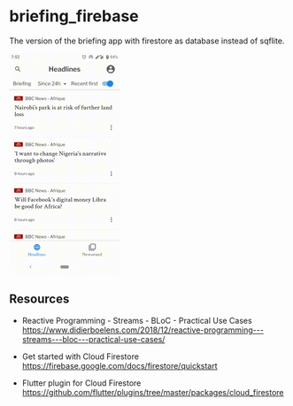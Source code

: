 # briefing_firebase

The version of the briefing app with firestore as database instead of sqflite.

![image](screenshot.gif "screenshot")

## Resources

- Reactive Programming - Streams - BLoC - Practical Use Cases <https://www.didierboelens.com/2018/12/reactive-programming---streams---bloc---practical-use-cases/>

- Get started with Cloud Firestore <https://firebase.google.com/docs/firestore/quickstart>

- Flutter plugin for Cloud Firestore <https://github.com/flutter/plugins/tree/master/packages/cloud_firestore>
